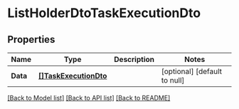 # ListHolderDtoTaskExecutionDto

## Properties
Name | Type | Description | Notes
------------ | ------------- | ------------- | -------------
**Data** | [**[]TaskExecutionDto**](TaskExecutionDto.md) |  | [optional] [default to null]

[[Back to Model list]](../README.md#documentation-for-models) [[Back to API list]](../README.md#documentation-for-api-endpoints) [[Back to README]](../README.md)


